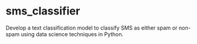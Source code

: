 # sms_classifier
Develop a text classification model to classify SMS as either spam or non-spam using data science techniques in Python.
